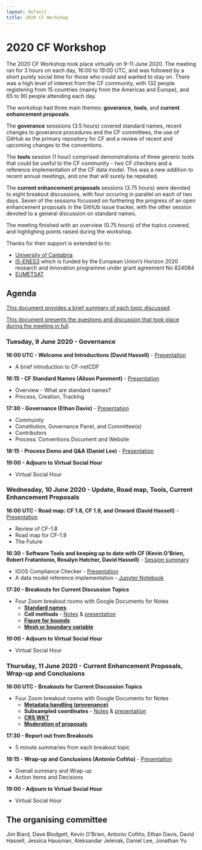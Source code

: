 ```yaml
---
layout: default
title: 2020 CF Workshop
---
```


# 2020 CF Workshop

The 2020 CF Workshop took place virtually on 9-11 June 2020. The
meeting ran for 3 hours on each day, 16:00 to 19:00 UTC, and was
followed by a short purely social time for those who could and wanted
to stay on. There was a high level of interest from the CF community,
with 132 people registering from 15 countries (mainly from the
Americas and Europe), and 65 to 90 people attending each day.

The workshop had three main themes: **goverance**, **tools**, and
**current enhancement proposals**.

The **goverance** sesssions (3.5 hours) covered standard names, recent
changes to goverance procedures and the CF committees, the use of
GitHub as the primary repository for CF and a review of recent and
upcoming changes to the conventions.

The **tools** session (1 hour) comprised demonstrations of three
generic tools that could be useful to the CF community - two CF
checkers and a reference implementation of the CF data model. This was
a new addition to recent annual meetings, and one that will surely be
repeated.

The **current enhancement proposals** sessions (3.75 hours) were
devoted to eight breakout discussions, with four occuring in parallel
on each of two days. Seven of the sessions focussed on furthering the
progress of an open enhancement proposals in the GithUb issue tracker,
with the other session devoted to a general discussion on standard
names.

The meeting finished with an overview (0.75 hours) of the topics
covered, and highlighing points raised during the workshop.

Thanks for their support is extended to to:
 - [University of Cantabria](https://web.unican.es/en/)
 - [IS-ENES3](https://is.enes.org/) which is funded by the European Union’s Horizon 2020 research and innovation programme under grant agreement No 824084
 - [EUMETSAT](https://www.eumetsat.int/)

## Agenda

[This document provides a brief summary of each topic discussed](2020-workshop/CF-meeting-2020-discussion-topics.pdf).

[This document presents the questions and discussion that took place during the meeting in full](2020-Workshop/Plenary-discussion-notes.pdf).

### Tuesday, 9 June 2020 - Governance
**16:00 UTC - Welcome and Introductions (David Hassell)** - [Presentation](2020-workshop/Introduction_to_CF-netCDF.pdf)
* A brief introduction to CF-netCDF

**16:15 - CF Standard Names (Alison Pamment)** - [Presentation](2020-workshop/CF_2020_standard_names_presentation.pdf)
* Overview - What are standard names?
* Process, Creation, Tracking

**17:30 - Governance (Ethan Davis)** - [Presentation](2020-workshop/2020-06-09_CF_Governance.pdf)
* Community
* Constitution, Governance Panel, and Committee(s)
* Contributors
* Process: Conventions Document and Website

**18:15 - Process Demo and Q&A (Daniel Lee)** - [Presentation](2020-workshop/process-demo.pdf)

**19:00 - Adjourn to Virtual Social Hour**
* Virtual Social Hour

### Wednesday, 10 June 2020 - Update, Road map, Tools, Current Enhancement Proposals
**16:00 UTC - Road map: CF 1.8, CF 1.9, and Onward (David Hassell)** - [Presentation](2020-workshop/CF_meeting_2020_Roadmap.pdf)
* Review of CF-1.8
* Road map for CF-1.9
* The Future

**16:30 - Software Tools and keeping up to date with CF (Kevin O'Brien, Robert Fratantonio, Rosalyn Hatcher, David Hassell)** - [Session summary](2020-workshop/Summary-of-the-CF-Software-tools-session.pdf)
* IOOS Compliance Checker - [Presentation](2020-workshop/IOOS_Compliance_Checker.pdf)
* A data model reference implementation - [Jupyter Notebook](2020-workshop/CF_2020_cfdm_demo.ipynb)

**17:30 - Breakouts for Current Discussion Topics**
* Four Zoom breakout rooms with Google Documents for Notes
  * **[Standard names](2020-workshop/Standard-names-discussion-notes.pdf)**
  * **Cell methods** - [Notes](2020-workshop/Cell-methods-discussion-notes.pdf) & [presentation](2020-workshop/Cell_methods__Breakout-intro.pdf)
  * **[Figure for bounds](2020-workshop/Figure-for-bounds-discussion-notes.pdf)**
  * **[Mesh or boundary variable](2020-workshop/Mesh-or-boundary-variable-discussion-notes.pdf)**

**19:00 - Adjourn to Virtual Social Hour**
* Virtual Social Hour

### Thursday, 11 June 2020 - Current Enhancement Proposals, Wrap-up and Conclusions
**16:00 UTC - Breakouts for Current Discussion Topics**
* Four Zoom breakout rooms with Google Documents for Notes
  * **[Metadata handling (provenance)](2020-workshop/Metadata-handling-provenance-discussion-notes.pdf)**
  * **Subsampled coordinates** - [Notes](2020-workshop/Subsampled-coordinates-discussion-notes.pdf) & [presentation](2020-workshop/Subsampled-coordinates-in-CF-netCDF.pdf)
  * **[CRS WKT](2020-workshop/CRS-WKT-discussion-notes.pdf)**
  * **[Moderation of proposals](2020-workshop/Moderation-of-proposals-discussion-notes.pdf)**

**17:30 - Report out from Breakouts**
* 5 minute summaries from each breakout topic

**18:15 - Wrap-up and Conclusions (Antonio Cofiño)** - [Presentation](2020-workshop/Day3_18_15Z_Wrap-upAndConclussions_AntonioSCofino.pdf)
* Overall summary and Wrap-up
* Action Items and Decisions

**19:00 - Adjourn to Virtual Social Hour**
* Virtual Social Hour

## The organising committee

Jim Biard, Dave Blodgett, Kevin O'Brien, Antonio Cofiño, Ethan Davis,
David Hassell, Jessica Hausman, Aleksandar Jelenak, Daniel Lee,
Jonathan Yu
